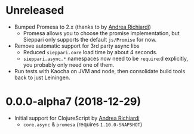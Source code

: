 # Unreleased

* Bumped Promesa to 2.x (thanks to by [Andrea Richiardi](https://github.com/arichiardi))
  * Promesa allows you to choose the promise implementation, but Sieppari only supports the default `js/Promise` for now.
* Remove automatic support for 3rd party async libs
  * Reduced `sieppari.core` load time by about 4 seconds.
  * `sieppari.async.*` namespaces now need to be `require`:d explicitly, you probably only need one of them.
* Run tests with Kaocha on JVM and node, then consolidate build tools back to just Leiningen.

# 0.0.0-alpha7 (2018-12-29)

* Initial support for ClojureScript by [Andrea Richiardi](https://github.com/arichiardi)
  * `core.async` & `promesa` (requires `1.10.0-SNAPSHOT`)
